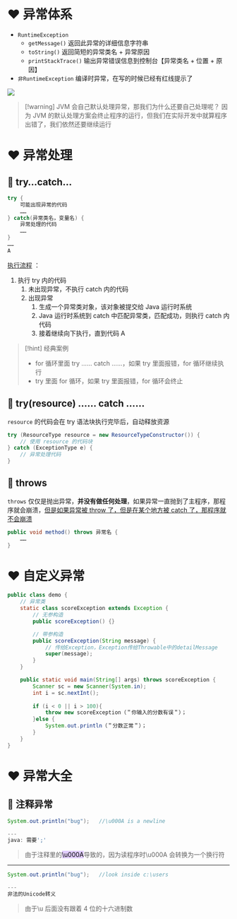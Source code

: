 # ❤️ 异常体系
- `RuntimeException` 
	- `getMessage()` 返回此异常的详细信息字符串
	- `toString()` 返回简短的异常类名 + 异常原因
	- `printStackTrace()` 输出异常错误信息到控制台【异常类名 + 位置 + 原因】
- `非RuntimeException` 编译时异常，在写的时候已经有红线提示了

![](https://obsidian-1307744200.cos.ap-guangzhou.myqcloud.com/%E5%9B%BE%E7%89%87/202403031014287.png)

>[!warning] JVM 会自己默认处理异常，那我们为什么还要自己处理呢？
>因为 JVM 的默认处理方案会终止程序的运行，但我们在实际开发中就算程序出错了，我们依然还要继续运行

# ❤️ 异常处理
## 💛 try…catch…
```java
try {
	可能出现异常的代码
	……
} catch(异常类名，变量名) {
	异常处理的代码
	……
}
……
A
```

<u>执行流程</u> ：
1. 执行 try 内的代码
	1. 未出现异常，不执行 catch 内的代码
	2. 出现异常
		1. 生成一个异常类对象，该对象被提交给 Java 运行时系统
		2. Java 运行时系统到 catch 中匹配异常类，匹配成功，则执行 catch 内代码
		3. 接着继续向下执行，直到代码 A

>[!hint] 经典案例
>- for 循环里面 try …… catch ……，如果 try 里面报错，for 循环继续执行
>- try 里面 for 循环，如果 try 里面报错，for 循环会终止

## 💛 try(resource) …… catch ……
`resource` 的代码会在 try 语法块执行完毕后，自动释放资源

```java
try (ResourceType resource = new ResourceTypeConstructor()) {
    // 使用 resource 的代码块
} catch (ExceptionType e) {
    // 异常处理代码
}
```

## 💛 throws
`throws` 仅仅是抛出异常，**并没有做任何处理**，如果异常一直抛到了主程序，那程序就会崩溃，<u>但是如果异常被 throw 了，但是在某个地方被 catch 了，那程序就不会崩溃</u>

```java
public void method() throws 异常名 {
	……
}
```

# ❤️ 自定义异常
```java
public class demo {
	// 异常类
	static class scoreException extends Exception {
		// 无参构造
		public scoreException() {}

		// 带参构造
		public scoreException(String message) {
			// 传给Exception，Exception传给Throwable中的detailMessage
			super(message);
		}
	}

	public static void main(String[] args) throws scoreException {
		Scanner sc = new Scanner(System.in);
		int i = sc.nextInt();
		
		if (i < 0 || i > 100){
			throw new scoreException（＂你输入的分数有误＂）；
		}else {
			System.out.println（＂分数正常＂）；
		}
	}
}
```

# ❤️ 异常大全
## 💛 注释异常
```java
System.out.println("bug");   //\u000A is a newline

---
java: 需要';'
```
>由于注释里的<mark style="background: #D2B3FFA6;">\u000A</mark>导致的，因为读程序时\u000A 会转换为一个换行符

---

```java
System.out.println("bug");   //look inside c:\users

---
非法的Unicode转义
```
>由于\u 后面没有跟着 4 位的十六进制数






























































